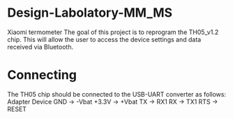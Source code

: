 # Design-Labolatory-MM_MS
  Xiaomi termometer 
  The goal of this project is to reprogram the TH05_v1.2 chip. This will allow the user to access the device settings and data received via Bluetooth.
# Connecting
  The TH05 chip should be connected to the USB-UART converter as follows:
  Adapter      Device
  GND     ->   -Vbat
  +3.3V   ->   +Vbat
  TX      ->    RX1
  RX      ->    TX1
  RTS     ->    RESET
